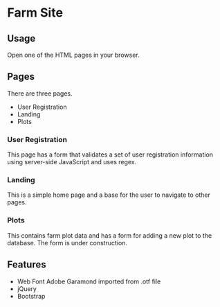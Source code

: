 # Farm Site

## Usage
Open one of the HTML pages in your browser.

## Pages
There are three pages.
* User Registration
* Landing
* Plots
### User Registration
This page has a form that validates a set of user registration information using server-side JavaScript and uses regex.
### Landing
This is a simple home page and a base for the user to navigate to other pages.
### Plots
This contains farm plot data and has a form for adding a new plot to the database. The form is under construction.
## Features
* Web Font Adobe Garamond imported from .otf file
* jQuery 
* Bootstrap 